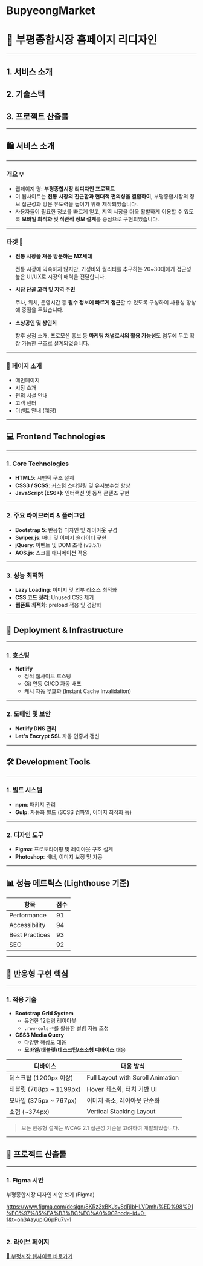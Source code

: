 # BupyeongMarket
# **📘 부평종합시장 홈페이지 리디자인**

---

## **1. 서비스 소개**

## **2. 기술스택**

## **3. 프로젝트 산출물**

---

## **🛍️ 서비스 소개**

---

### **개요 💡**

- 웹페이지 명: **부평종합시장 리디자인 프로젝트**
- 이 웹사이트는 **전통 시장의 친근함과 현대적 편의성을 결합하여**, 부평종합시장의 정보 접근성과 방문 유도력을 높이기 위해 제작되었습니다.
- 사용자들이 필요한 정보를 빠르게 얻고, 지역 시장을 더욱 활발하게 이용할 수 있도록 **모바일 최적화 및 직관적 정보 설계**를 중심으로 구현되었습니다.

---

### **타겟 🎯**

- **전통 시장을 처음 방문하는 MZ세대**
    
    전통 시장에 익숙하지 않지만, 가성비와 퀄리티를 추구하는 20~30대에게 접근성 높은 UI/UX로 시장의 매력을 전달합니다.
    
- **시장 단골 고객 및 지역 주민**
    
    주차, 위치, 운영시간 등 **필수 정보에 빠르게 접근**할 수 있도록 구성하여 사용성 향상에 중점을 두었습니다.
    
- **소상공인 및 상인회**
    
    향후 상점 소개, 프로모션 홍보 등 **마케팅 채널로서의 활용 가능성**도 염두에 두고 확장 가능한 구조로 설계되었습니다.
    

---

### **📄 페이지 소개**

- 메인페이지
- 시장 소개
- 편의 시설 안내
- 고객 센터
- 이벤트 안내 (예정)

---

## **💻 Frontend Technologies**

---

### **1. Core Technologies**

- **HTML5**: 시맨틱 구조 설계
- **CSS3 / SCSS**: 커스텀 스타일링 및 유지보수성 향상
- **JavaScript (ES6+)**: 인터랙션 및 동적 콘텐츠 구현

---

### **2. 주요 라이브러리 & 플러그인**

- **Bootstrap 5**: 반응형 디자인 및 레이아웃 구성
- **Swiper.js**: 배너 및 이미지 슬라이더 구현
- **jQuery**: 이벤트 및 DOM 조작 (v3.5.1)
- **AOS.js**: 스크롤 애니메이션 적용

---

### **3. 성능 최적화**

- **Lazy Loading**: 이미지 및 외부 리소스 최적화
- **CSS 코드 정리**: Unused CSS 제거
- **웹폰트 최적화**: preload 적용 및 경량화

---

## **🚀 Deployment & Infrastructure**

---

### **1. 호스팅**

- **Netlify**
    - 정적 웹사이트 호스팅
    - Git 연동 CI/CD 자동 배포
    - 캐시 자동 무효화 (Instant Cache Invalidation)

---

### **2. 도메인 및 보안**

- **Netlify DNS 관리**
- **Let's Encrypt SSL** 자동 인증서 갱신

---

## **🛠 Development Tools**

---

### **1. 빌드 시스템**

- **npm**: 패키지 관리
- **Gulp**: 자동화 빌드 (SCSS 컴파일, 이미지 최적화 등)

---

### **2. 디자인 도구**

- **Figma**: 프로토타이핑 및 레이아웃 구조 설계
- **Photoshop**: 배너, 이미지 보정 및 가공

---

## **📊 성능 메트릭스 (Lighthouse 기준)**

| **항목** | **점수** |
| --- | --- |
| Performance | 91 |
| Accessibility | 94 |
| Best Practices | 93 |
| SEO | 92 |

---

## **📱 반응형 구현 핵심**

---

### **1. 적용 기술**

- **Bootstrap Grid System**
    - 유연한 12컬럼 레이아웃
    - `.row-cols-*`를 활용한 컬럼 자동 조정
- **CSS3 Media Query**
    - 다양한 해상도 대응
    - **모바일/태블릿/데스크탑/초소형 디바이스** 대응

| 디바이스 | 대응 방식 |
| --- | --- |
| 데스크탑 (1200px 이상) | Full Layout with Scroll Animation |
| 태블릿 (768px ~ 1199px) | Hover 최소화, 터치 기반 UI |
| 모바일 (375px ~ 767px) | 이미지 축소, 레이아웃 단순화 |
| 소형 (~374px) | Vertical Stacking Layout |

> 모든 반응형 설계는 WCAG 2.1 접근성 기준을 고려하여 개발되었습니다.
> 

---

## **📂 프로젝트 산출물**

---

### **1. Figma 시안**

부평종합시장 디자인 시안 보기 (Figma)

https://www.figma.com/design/8KRz3xBKJsv8dRlbHLVDmh/%ED%98%91%EC%97%85%EA%B3%BC%EC%A0%9C?node-id=0-1&t=oh3AayuplQ6pPu7v-1

---

### **2. 라이브 페이지**

[🔗 부평시장 웹사이트 바로가기](https://bupyeongmarket.netlify.app/)
